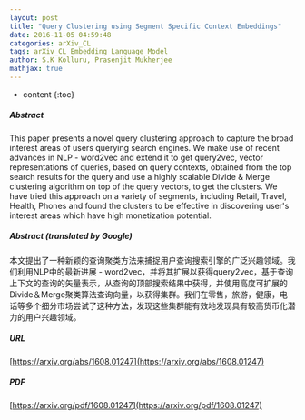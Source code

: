 ```yaml
---
layout: post
title: "Query Clustering using Segment Specific Context Embeddings"
date: 2016-11-05 04:59:48
categories: arXiv_CL
tags: arXiv_CL Embedding Language_Model
author: S.K Kolluru, Prasenjit Mukherjee
mathjax: true
---
```


* content
{:toc}

##### Abstract
This paper presents a novel query clustering approach to capture the broad interest areas of users querying search engines. We make use of recent advances in NLP - word2vec and extend it to get query2vec, vector representations of queries, based on query contexts, obtained from the top search results for the query and use a highly scalable Divide & Merge clustering algorithm on top of the query vectors, to get the clusters. We have tried this approach on a variety of segments, including Retail, Travel, Health, Phones and found the clusters to be effective in discovering user's interest areas which have high monetization potential.

##### Abstract (translated by Google)
本文提出了一种新颖的查询聚类方法来捕捉用户查询搜索引擎的广泛兴趣领域。我们利用NLP中的最新进展 -  word2vec，并将其扩展以获得query2vec，基于查询上下文的查询的矢量表示，从查询的顶部搜索结果中获得，并使用高度可扩展的Divide＆Merge聚类算法查询向量，以获得集群。我们在零售，旅游，健康，电话等多个细分市场尝试了这种方法，发现这些集群能有效地发现具有较高货币化潜力的用户兴趣领域。

##### URL
[https://arxiv.org/abs/1608.01247](https://arxiv.org/abs/1608.01247)

##### PDF
[https://arxiv.org/pdf/1608.01247](https://arxiv.org/pdf/1608.01247)

